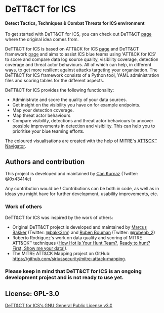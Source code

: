 
# DeTT&CT for ICS
#### Detect Tactics, Techniques & Combat Threats for ICS environment

To get started with DeTT&CT for ICS, you can check out DeTT&CT [page](https://github.com/rabobank-cdc/DeTTECT/wiki/Getting-started) where the original idea comes from.

DeTT&CT for ICS is based on ATT&CK for ICS [page](https://collaborate.mitre.org/attackics/index.php/Main_Page) and DeTT&CT framework [page](https://github.com/rabobank-cdc/DeTTECT) and aims to assist ICS blue teams using 'ATT&CK for ICS' to score and compare data log source quality, visibility coverage, detection coverage and threat actor behaviours. All of which can help, in different ways, to get more resilient against attacks targeting your organisation. The DeTT&CT for ICS framework consists of a Python tool, YAML administration files and scoring tables for the different aspects.

DeTT&CT for ICS provides the following functionality:

- Administrate and score the quality of your data sources.
- Get insight on the visibility you have on for example endpoints.
- Map your detection coverage.
- Map threat actor behaviours.
- Compare visibility, detections and threat actor behaviours to uncover possible improvements in detection and visibility. This can help you to prioritise your blue teaming efforts.

The coloured visualisations are created with the help of MITRE's [ATT&CK™ Navigator](https://github.com/mitre-attack/attack-navigator).

## Authors and contribution
This project is developed and maintained by [Can Kurnaz](https://github.com/can) (Twitter: [@0x43414e](https://twitter.com/0x43414e))

Any contribution would be ! Contributions can be both in code, as well as in ideas you might have for further development, usability improvements, etc.

### Work of others
DeTT&CT for ICS was inspired by the work of others:
- Original DeTT&CT project is developed and maintained by [Marcus Bakker](https://github.com/marcusbakker) (Twitter: [@bakk3rm](https://twitter.com/bakk3rm)) and [Ruben Bouman](https://github.com/rubinatorz) (Twitter: [@rubenb_2](https://twitter.com/rubenb_2/))
- Roberto Rodriguez's work on data quality and scoring of MITRE ATT&CK™ techniques ([How Hot Is Your Hunt Team?](https://cyberwardog.blogspot.com/2017/07/how-hot-is-your-hunt-team.html), [Ready to hunt? First, Show me your data!](https://cyberwardog.blogspot.com/2017/12/ready-to-hunt-first-show-me-your-data.html)).
- The MITRE ATT&CK Mapping project on GitHub:
  https://github.com/siriussecurity/mitre-attack-mapping.
  
### Please keep in mind that DeTT&CT for ICS is an ongoing development project and is not ready to use yet.

## License: GPL-3.0
[DeTT&CT for ICS's GNU General Public License v3.0](https://github.com/can/DETTeCT-for-ICS/blob/master/LICENSE)
